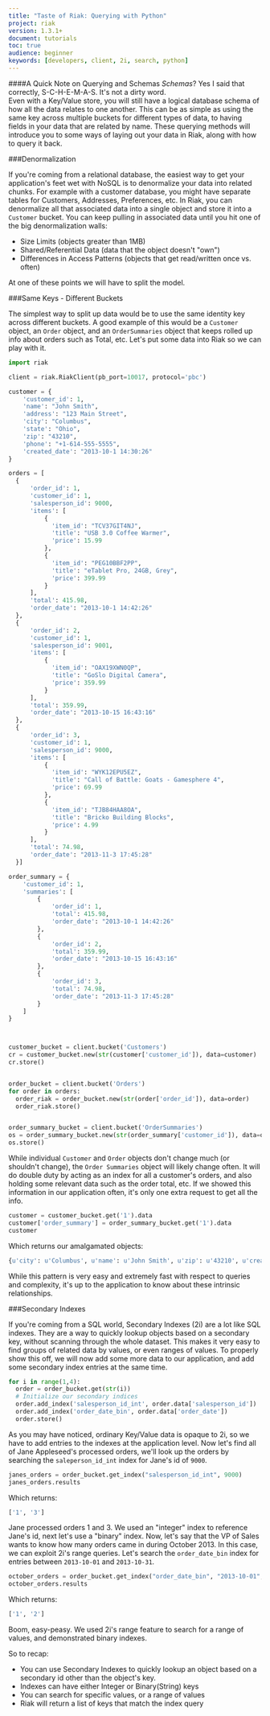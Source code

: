 ```yaml
---
title: "Taste of Riak: Querying with Python"
project: riak
version: 1.3.1+
document: tutorials
toc: true
audience: beginner
keywords: [developers, client, 2i, search, python]
---
```



####A Quick Note on Querying and Schemas
_Schemas_? Yes I said that correctly, S-C-H-E-M-A-S. It's not a dirty word.  
Even with a Key/Value store, you will still have a logical database schema of how all the data relates to one another. This can be as simple as using the same key across multiple buckets for different types of data, to having fields in your data that are related by name.  These querying methods will introduce you to some ways of laying out your data in Riak, along with how to query it back.

###Denormalization

If you're coming from a relational database, the easiest way to get your application's feet wet with NoSQL is to denormalize your data into related chunks.  For example with a customer database, you might have separate tables for Customers, Addresses, Preferences, etc.  In Riak, you can denormalize all that associated data into a single object and store it into a `Customer` bucket.  You can keep pulling in associated data until you hit one of the big denormalization walls:

* Size Limits (objects greater than 1MB)
* Shared/Referential Data (data that the object doesn't "own")
* Differences in Access Patterns (objects that get read/written once vs. often)

At one of these points we will have to split the model.

###Same Keys - Different Buckets

The simplest way to split up data would be to use the same identity key across different buckets. A good example of this would be a `Customer` object, an `Order` object, and an `OrderSummaries` object that keeps rolled up info about orders such as Total, etc. Let's put some data into Riak so we can play with it.

```python
import riak

client = riak.RiakClient(pb_port=10017, protocol='pbc')

customer = {
    'customer_id': 1,
    'name': "John Smith",
    'address': "123 Main Street",
    'city': "Columbus",
    'state': "Ohio",
    'zip': "43210",
    'phone': "+1-614-555-5555",
    'created_date': "2013-10-1 14:30:26"
}

orders = [
  {
      'order_id': 1,
      'customer_id': 1,
      'salesperson_id': 9000,
      'items': [
          {
            'item_id': "TCV37GIT4NJ",
            'title': "USB 3.0 Coffee Warmer",
            'price': 15.99
          },
          {
            'item_id': "PEG10BBF2PP",
            'title': "eTablet Pro, 24GB, Grey",
            'price': 399.99
          }
      ],
      'total': 415.98,
      'order_date': "2013-10-1 14:42:26"
  },
  {
      'order_id': 2,
      'customer_id': 1,
      'salesperson_id': 9001,
      'items': [
          {
            'item_id': "OAX19XWN0QP",
            'title': "GoSlo Digital Camera",
            'price': 359.99
          }
      ],
      'total': 359.99,
      'order_date': "2013-10-15 16:43:16"
  },
  {
      'order_id': 3,
      'customer_id': 1,
      'salesperson_id': 9000,
      'items': [
          {
            'item_id': "WYK12EPU5EZ",
            'title': "Call of Battle: Goats - Gamesphere 4",
            'price': 69.99
          },
          {
            'item_id': "TJB84HAA8OA",
            'title': "Bricko Building Blocks",
            'price': 4.99
          }
      ],
      'total': 74.98,
      'order_date': "2013-11-3 17:45:28"
  }]

order_summary = {
    'customer_id': 1,
    'summaries': [
        {
            'order_id': 1,
            'total': 415.98,
            'order_date': "2013-10-1 14:42:26"
        },
        {
            'order_id': 2,
            'total': 359.99,
            'order_date': "2013-10-15 16:43:16"
        },
        {
            'order_id': 3,
            'total': 74.98,
            'order_date': "2013-11-3 17:45:28"
        }
    ]
}



customer_bucket = client.bucket('Customers')
cr = customer_bucket.new(str(customer['customer_id']), data=customer)
cr.store()


order_bucket = client.bucket('Orders')
for order in orders:
  order_riak = order_bucket.new(str(order['order_id']), data=order)
  order_riak.store()


order_summary_bucket = client.bucket('OrderSummaries')
os = order_summary_bucket.new(str(order_summary['customer_id']), data=order_summary)
os.store()
```

 While individual `Customer` and `Order` objects don't change much (or shouldn't change), the `Order Summaries` object will likely change often.  It will do double duty by acting as an index for all a customer's orders, and also holding some relevant data such as the order total, etc.  If we showed this information in our application often, it's only one extra request to get all the info. 

```python
customer = customer_bucket.get('1').data
customer['order_summary'] = order_summary_bucket.get('1').data
customer
```

Which returns our amalgamated objects:

```python
{u'city': u'Columbus', u'name': u'John Smith', u'zip': u'43210', u'created_date': u'2013-10-1 14:30:26', 'order_summary': {u'customer_id': 1, u'summaries': [{u'order_id': 1, u'order_date': u'2013-10-1 14:42:26', u'total': 415.98}, {u'order_id': 2, u'order_date': u'2013-10-15 16:43:16', u'total': 359.99}, {u'order_id': 3, u'order_date': u'2013-11-3 17:45:28', u'total': 74.98}]}, u'phone': u'+1-614-555-5555', u'state': u'Ohio', u'address': u'123 Main Street', u'customer_id': 1}
```

While this pattern is very easy and extremely fast with respect to queries and complexity, it's up to the application to know about these intrinsic relationships.  


###Secondary Indexes

If you're coming from a SQL world, Secondary Indexes (2i) are a lot like SQL indexes.  They are a way to quickly lookup objects based on a secondary key, without scanning through the whole dataset.  This makes it very easy to find groups of related data by values, or even ranges of values.  To properly show this off, we will now add some more data to our application, and add some secondary index entries at the same time.

```python
for i in range(1,4):
  order = order_bucket.get(str(i))
  # Initialize our secondary indices
  order.add_index('salesperson_id_int', order.data['salesperson_id'])
  order.add_index('order_date_bin', order.data['order_date'])
  order.store()
```

As you may have noticed, ordinary Key/Value data is opaque to 2i, so we have to add entries to the indexes at the application level. 
Now let's find all of Jane Appleseed's processed orders, we'll look up the orders by searching the `saleperson_id_int` index for Jane's id of `9000`.

```python
janes_orders = order_bucket.get_index("salesperson_id_int", 9000)
janes_orders.results
```

Which returns:

```python
['1', '3']
```

Jane processed orders 1 and 3.  We used an "integer" index to reference Jane's id, next let's use a "binary" index.
Now, let's say that the VP of Sales wants to know how many orders came in during October 2013.  In this case, we can exploit 2i's range queries.  Let's search the `order_date_bin` index for entries between `2013-10-01` and `2013-10-31`.  

```python
october_orders = order_bucket.get_index("order_date_bin", "2013-10-01", "2013-10-31")
october_orders.results
```

Which returns:

```python
['1', '2']
```

Boom, easy-peasy.  We used 2i's range feature to search for a range of values, and demonstrated binary indexes.  

So to recap:

* You can use Secondary Indexes to quickly lookup an object based on a secondary id other than the object's key. 
* Indexes can have either Integer or Binary(String) keys
* You can search for specific values, or a range of values
* Riak will return a list of keys that match the index query


